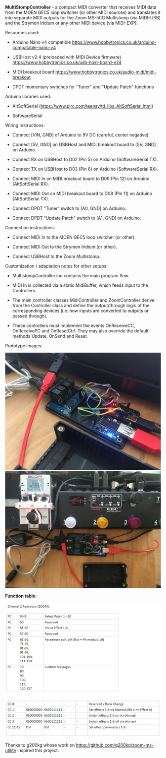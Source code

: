 **MultiStompController** - a compact MIDI converter that receives MIDI data from the MOEN GEC5 loop switcher (or other MIDI sources) and translates it into separate MIDI outputs for the Zoom MS-50G Multistomp (via MIDI-USB) and the Strymon Iridium or any other MIDI device (via MIDI-EXP).



Resources used:

- Arduino Nano v4 compatible
    https://www.hobbytronics.co.uk/arduino-compatable-nano-v4


- USBHost v2.4 (preloaded with MIDI Device firmware)
    https://www.hobbytronics.co.uk/usb-host-board-v24


- MIDI breakout board
    https://www.hobbytronics.co.uk/audio-midi/midi-breakout


- DPDT momentary switches for "Tuner" and "Update Patch" functions


Arduino libraries used:
- AltSoftSerial (https://www.pjrc.com/teensy/td_libs_AltSoftSerial.html)

- SoftwareSerial



Wiring instructions:

- Connect [VIN, GND] of Arduino to 9V DC (careful, center negative).

- Connect [5V, GND] on USBHost and MIDI breakout board to [5V, GND] on Arduino.

- Connect RX on USBHost to D02 (Pin 5) on Arduino (SoftwareSerial TX).

- Connect TX on USBHost to D03 (Pin 6) on Arduino (SoftwareSerial RX).

- Connect MIDI In on MIDI breakout board to D09 (Pin 12) on Arduino (AltSoftSerial RX).

- Connect MIDI Out on MIDI breakout board to D08 (Pin 11) on Arduino (AltSoftSerial TX).

- Connect DPDT "Tuner" switch to [A0, GND] on Arduino.

- Connect DPDT "Update Patch" switch to [A1, GND] on Arduino.




Connection instructions:

- Connect MIDI In to the MOEN GEC5 loop switcher (or other).

- Connect MIDI Out to the Strymon Iridium (or other).

- Connect USBHost to the Zoom Multistomp.






Customization / adaptation notes for other setups:

- MultistompController.ino contains the main program flow.

- MIDI In is collected via a static MidiBuffer, which feeds input to the Controllers.

- The main controller classes MidiController and ZoomController derive from the Controller class and define the output/through logic of the corresponding devices (i.e. how inputs are converted to outputs or passed through).

- These controllers must implement the events OnReceiveCC, OnReceivePC and OnResetCtrl. They may also override the default methods Update, OnSend and Reset.



Prototype images:

![Overview 1](https://github.com/HamiltonGerlach/MultiStompController/blob/master/doc/images/Overview1.jpg)
![Overview 2](https://github.com/HamiltonGerlach/MultiStompController/blob/master/doc/images/Overview2.jpg)

**Function table:**

![Functions](https://github.com/HamiltonGerlach/MultiStompController/blob/master/doc/images/Functions.png)


Thanks to g200kg whose work on https://github.com/g200kg/zoom-ms-utility inspired this project.
